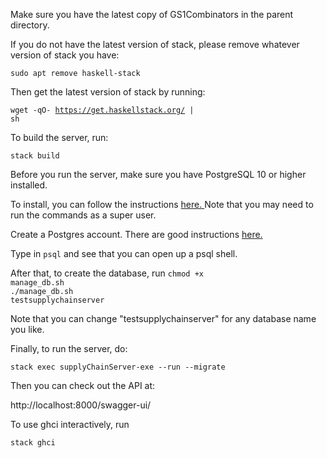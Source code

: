 Make sure you have the latest copy of GS1Combinators in the parent directory.

If you do not have the latest version of stack, please remove whatever version of stack you have:

<code>sudo apt remove haskell-stack </code>

Then get the latest version of stack by running:

<code>wget -qO- https://get.haskellstack.org/ | sh </code>

To build the server, run:

<code>stack build </code>

Before you run the server, make sure you have PostgreSQL 10 or higher installed.

To install, you can follow the instructions <a href="http://yallalabs.com/linux/how-to-install-and-use-postgresql-10-on-ubuntu-16-04/" target="_blank"> here. </a>
Note that you may need to run the commands as a super user.

Create a Postgres account.
There are good instructions <a href="https://www.digitalocean.com/community/tutorials/how-to-install-and-use-postgresql-on-ubuntu-16-04" target="_blank"> here. </a>

Type in <code>psql</code> and see that you can open up a psql shell.

After that, to create the database, run
<code>chmod +x manage_db.sh</code><br>
<code>./manage_db.sh testsupplychainserver</code>

Note that you can change "testsupplychainserver" for any database name you like.

Finally, to run the server, do:

<code>stack exec supplyChainServer-exe --run --migrate </code>

Then you can check out the API at:

http://localhost:8000/swagger-ui/

To use ghci interactively, run 

<code>stack ghci </code>


